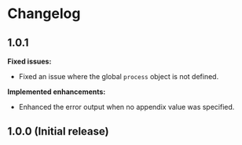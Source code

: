 # Changelog

## 1.0.1
**Fixed issues:**
- Fixed an issue where the global `process` object is not defined.

**Implemented enhancements:**
- Enhanced the error output when no appendix value was specified.

## 1.0.0 (Initial release)